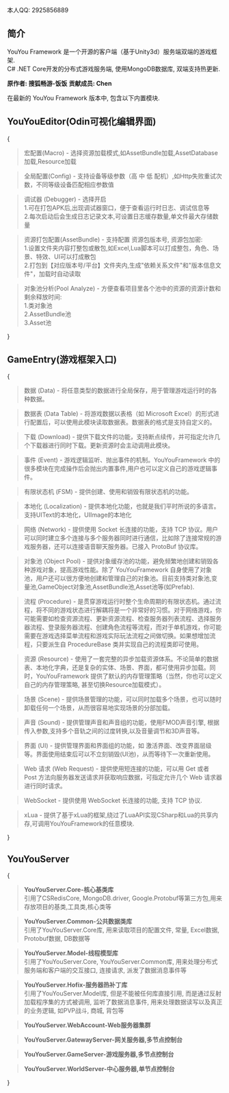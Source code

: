 本人QQ: 2925856889

 **简介** 
------------
YouYou Framework 是一个开源的客户端（基于Unity3d）服务端双端的游戏框架.<br>
C# .NET Core开发的分布式游戏服务端, 使用MongoDB数据库, 双端支持热更新.<br>

 **原作者: 搜狐畅游-饭饭** 
 **贡献成员: Chen** 

在最新的 YouYou Framework 版本中, 包含以下内置模块. 

 **YouYouEditor(Odin可视化编辑界面)**
------------------------------------
{
>宏配置(Macro) - 选择资源加载模式,如AssetBundle加载,AssetDatabase加载,Resource加载

>全局配置(Config) - 支持设备等级参数（高 中 低 配机）,如Http失败重试次数，不同等级设备匹配相应参数值

>调试器 (Debugger) - 选择开启<br>
1.可在打包APK后,出现调试器窗口，便于查看运行时日志、调试信息等<br>
2.每次启动后会生成日志记录文本,可设置日志缓存数量,单文件最大存储数量

>资源打包配置(AssetBundle) - 支持配置 资源包版本号, 资源包加密:<br>
1.设置文件夹内容打整包或散包,如Excel,Lua脚本可以打成整包，角色、场景、特效、UI可以打成散包<br>
2.打包到【对应版本号/平台】文件夹内,生成"依赖关系文件"和"版本信息文件"，加载时自动读取

>对象池分析(Pool Analyze) - 方便查看项目里各个池中的资源的资源计数和剩余释放时间:<br>
1.类对象池<br>
2.AssetBundle池<br>
3.Asset池

}

 **GameEntry(游戏框架入口)** 
------------------------------------
{
>数据 (Data) - 将任意类型的数据进行全局保存，用于管理游戏运行时的各种数据。

>数据表 (Data Table) - 将游戏数据以表格（如 Microsoft Excel）的形式进行配置后，可以使用此模块读取数据表。数据表的格式是支持自定义的。

>下载 (Download) - 提供下载文件的功能，支持断点续传，并可指定允许几个下载器进行同时下载。更新资源时会主动调用此模块。

>事件 (Event) - 游戏逻辑监听、抛出事件的机制。YouYouFramework 中的很多模块在完成操作后会抛出内置事件,用户也可以定义自己的游戏逻辑事件。

>有限状态机 (FSM) - 提供创建、使用和销毁有限状态机的功能。

>本地化 (Localization) - 提供本地化功能，也就是我们平时所说的多语言。支持UIText的本地化，UIImage的本地化

>网络 (Network) - 提供使用 Socket 长连接的功能，支持 TCP 协议。用户可以同时建立多个连接与多个服务器同时进行通信，比如除了连接常规的游戏服务器，还可以连接语音聊天服务器。已接入 ProtoBuf 协议库。

>对象池 (Object Pool) - 提供对象缓存池的功能，避免频繁地创建和销毁各种游戏对象，提高游戏性能。除了 YouYouFramework 自身使用了对象池，用户还可以很方便地创建和管理自己的对象池。目前支持类对象池,变量池,GameObject对象池,AssetBundle池,Asset池等(如Prefab).

>流程 (Procedure) - 是贯穿游戏运行时整个生命周期的有限状态机。通过流程，将不同的游戏状态进行解耦将是一个非常好的习惯。对于网络游戏，你可能需要如检查资源流程、更新资源流程、检查服务器列表流程、选择服务器流程、登录服务器流程、创建角色流程等流程，而对于单机游戏，你可能需要在游戏选择菜单流程和游戏实际玩法流程之间做切换。如果想增加流程，只要派生自 ProcedureBase 类并实现自己的流程类即可使用。

>资源 (Resource) - 使用了一套完整的异步加载资源体系。不论简单的数据表、本地化字典，还是复杂的实体、场景、界面，都可使用异步加载。同时，YouYouFramework 提供了默认的内存管理策略（当然，你也可以定义自己的内存管理策略, 甚至切换Resource加载模式）。

>场景 (Scene) - 提供场景管理的功能，可以同时加载多个场景，也可以随时卸载任何一个场景，从而很容易地实现场景的分部加载。

>声音 (Sound) - 提供管理声音和声音组的功能，使用FMOD声音引擎, 根据传入参数,支持多个音轨之间的过度转换,以及音量调节和3D声音等。

>界面 (UI) - 提供管理界面和界面组的功能，如 激活界面、改变界面层级等。界面使用结束后可以不立刻销毁(UI池)，从而等待下一次重新使用。

>Web 请求 (Web Request) - 提供使用短连接的功能，可以用 Get 或者 Post 方法向服务器发送请求并获取响应数据，可指定允许几个 Web 请求器进行同时请求。

>WebSocket - 提供使用 WebSocket 长连接的功能, 支持 TCP 协议.

>xLua - 提供了基于xLua的框架,绕过了LuaAPI实现CSharp和Lua的共享内存,可调用YouYouFramework的任意模块.

}


 **YouYouServer** 
------------------------------------
{

>**YouYouServer.Core-核心基类库**<br>
引用了CSRedisCore, MongoDB.driver, Google.Protobuf等第三方包,用来存放项目的基类,工具类,核心类等

>**YouYouServer.Common-公共数据类库**<br>
引用了YouYouServer.Core库, 用来读取项目的配置文件, 常量, Excel数据, Protobuf数据, DB数据等

>**YouYouServer.Model-线程模型库**<br>
引用了YouYouServer.Core, YouYouServer.Common库, 用来处理分布式服务端和客户端的交互接口, 连接请求, 派发了数据消息事件等

>**YouYouServer.Hofix-服务器热补丁库**<br>
引用了YouYouServer.Model库, 但是不能被任何库直接引用, 而是通过反射加载程序集的方式被调用, 监听了数据消息事件, 用来处理数据读写以及真正的业务逻辑, 如PVP战斗, 商城, 背包等

>**YouYouServer.WebAccount-Web服务器集群**

>**YouYouServer.GatewayServer-网关服务器,多节点控制台**

>**YouYouServer.GameServer-游戏服务器,多节点控制台**

>**YouYouServer.WorldServer-中心服务器,单节点控制台**

}